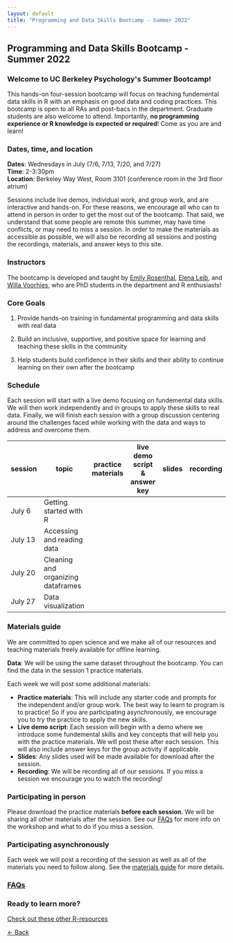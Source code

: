 ```yaml
---
layout: default
title: "Programming and Data Skills Bootcamp - Summer 2022"
---
```


## Programming and Data Skills Bootcamp - Summer 2022
### Welcome to UC Berkeley Psychology's Summer Bootcamp! 
This hands-on four-session bootcamp will focus on teaching fundemental data skills in R with an emphasis on good data and coding practices. This bootcamp is open to all RAs and post-bacs in the department. Graduate students are also welcome to attend. Importantly, **no programming experience or R knowledge is expected or required**! Come as you are and learn!  
  
### Dates, time, and location
**Dates**: Wednesdays in July (7/6, 7/13, 7/20, and 7/27)   
**Time**: 2-3:30pm  
**Location**: Berkeley Way West, Room 3101 (conference room in the 3rd floor atrium)  
  
Sessions include live demos, individual work, and group work, and are interactive and hands-on. For these reasons, we encourage all who can to attend in person in order to get the most out of the bootcamp. That said, we understand that some people are remote this summer, may have time conflicts, or may need to miss a session. In order to make the materials as accessible as possible, we will also be recording all sessions and posting the recordings, materials, and answer keys to this site.   

### Instructors
The bootcamp is developed and taught by [Emily Rosenthal](https://hinshawsubdomain.dreamhosters.com/?page_id=26), [Elena Leib](https://bungelab.berkeley.edu/graduate-students/), and [Willa Voorhies](https://cnl.berkeley.edu/people/willa-voorhies/), who are PhD students in the department and R enthusiasts!

### Core Goals
1) Provide hands-on training in fundamental programming and data skills with real data  
  
2) Build an inclusive, supportive, and positive space for learning and teaching these skills in the community  
  
3) Help students build confidence in their skills and their ability to continue learning on their own after the bootcamp

### Schedule

Each session will start with a live demo focusing on fundemental data skills. We will then work independently and in groups to apply these skills to real data. Finally, we will finish each session with a group discussion centering around the challenges faced while working with the data and ways to address and overcome them. 


| session | topic | practice materials |live demo script & answer key |slides | recording | 
| -------- | ----------------------| ------- |  ------ | ------- | ------- |
| July 6  |Getting started with R|||||
| July 13 |Accessing and reading data|||||
| July 20 |Cleaning and organizing dataframes|||||
| July 27 |Data visualization|||||


### Materials guide
We are committed to open science and we make all of our resources and teaching materials freely available for offline learning.

**Data**: We will be using the same dataset throughout the bootcamp. You can find the data in the session 1 practice materials.   

Each week we will post some additional materials: 

* **Practice materials**: This will include any starter code and prompts for the independent and/or group work. The best way to learn to program is to practice! So if you are participating asynchronously, we encourage you to try the practice to apply the new skills. 
* **Live demo script**: Each session will begin with a demo where we introduce some fundemental skills and key concepts that will help you with the practice materials. We will post these after each session. This will also include answer keys for the group activity if applicable. 
* **Slides**: Any slides used will be made available for download after the session. 
* **Recording**: We will be recording all of our sessions. If you miss a session we encourage you to watch the recording! 

### Participating in person
Please download the practice materials **before each session**. We will be sharing all other materials after the session.
See our [FAQs](https://ucb-psychology-quack.github.io/site/summer_bootcamp2022/FAQs) for more info on the workshop and what to do if you miss a session. 

### Participating asynchronously 
Each week we will post a recording of the session as well as all of the materials you need to follow along. See the [materials guide](https://github.com/UCB-Psychology-QuACK/site/blob/main/summer_bootcamp2022/bootcamp2022.md#materials-guide) for more details. 

### [FAQs](https://ucb-psychology-quack.github.io/site/summer_bootcamp2022/FAQs)

### Ready to learn more?
[Check out these other R-resources](https://ucb-psychology-quack.github.io/site/resources/r-resources)

[<- Back](https://ucb-psychology-quack.github.io/site)
